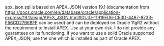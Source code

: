 apx_json.sql is based on APEX_JSON version 19.1 (documentation from https://docs.oracle.com/en/database/oracle/application-express/19.1/aeapi/APEX_JSON.html#GUID-11919ED6-CE3D-4497-8733-F56CD27B6BFF can be used) and can be deployed on Oracle 11gR2 without the requirement to install APEX. Use at your own risk. I do not provide any guarantees on its functioning. If you want to use a solid Oracle supported APEX_JSON, use the one which is installed as part of Oracle APEX.
